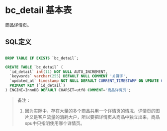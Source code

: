 # bc_detail 基本表

商品详情页。

## SQL定义

```sql

DROP TABLE IF EXISTS `bc_detail`;

CREATE TABLE `bc_detail` (
  `id_detail` int(11) NOT NULL AUTO_INCREMENT,
  `keywords` varchar(255) DEFAULT NULL COMMENT '关键字',
  `updated_at` timestamp NOT NULL DEFAULT CURRENT_TIMESTAMP ON UPDATE CURRENT_TIMESTAMP COMMENT '更新时间',
  PRIMARY KEY (`id_detail`)
) ENGINE=InnoDB DEFAULT CHARSET=utf8 COMMENT='商品详情页';

```

> 备注：
> 1. 因为实际中，存在大量的多个商品共用一个详情页的情况，详情页的图片又是客户流量的消耗大户，所以要把详情页从商品中独立出来，商品spu中只指明使用哪个详情页。
